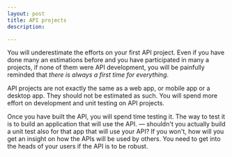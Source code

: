 ```yaml
---
layout: post
title: API projects
description: 

---
```


You will underestimate the efforts on your first API project. Even if you have done many an estimations before and you have participated in many a projects, if none of them were API development, you will be painfully reminded that *there is always a first time for everything*.  

API projects are not exactly the same as a web app, or mobile app or a desktop app. They should not be estimated as such. You will spend more effort on development and unit testing on API projects.  

Once you have built the API, you will spend time testing it. The way to test it is to build an application that will use the API. &mdash; shouldn't you actually build a unit test also for that app that will use your API? If you won't, how will you get an insight on how the APIs will be used by others. You need to get into the heads of your users if the API is to be robust. 


